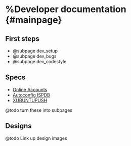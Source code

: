 %Developer documentation                        {#mainpage}
=============

First steps
---------------------

  * @subpage dev_setup
  * @subpage dev_bugs
  * @subpage dev_codestyle

Specs
---------

  * [Online Accounts](specs/OA.md)
  * [Autoconfig ISPDB](specs/autoconfig.md)
  * [XUBUNTUPUSH](specs/xubuntupush.md)

@todo turn these into subpages

Designs
-----------

@todo Link up design images
